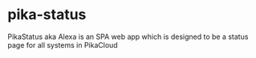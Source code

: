 # pika-status
PikaStatus aka Alexa is an SPA web app which is designed to be a status page for all systems in PikaCloud
